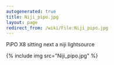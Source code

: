 ```yaml
---
autogenerated: true
title: Niji_pipo.jpg
layout: page
redirect_from: /wiki/File:Niji_pipo.jpg
---
```


PiPO X8 sitting next a niji lightsource

{% include img src="Niji_pipo.jpg" %}
